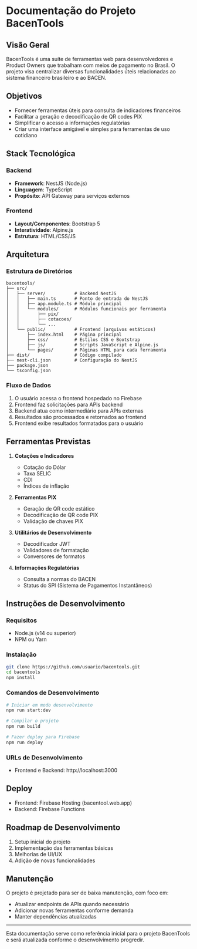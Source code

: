 # Documentação do Projeto BacenTools

## Visão Geral
BacenTools é uma suíte de ferramentas web para desenvolvedores e Product Owners que trabalham com meios de pagamento no Brasil. O projeto visa centralizar diversas funcionalidades úteis relacionadas ao sistema financeiro brasileiro e ao BACEN.

## Objetivos
- Fornecer ferramentas úteis para consulta de indicadores financeiros
- Facilitar a geração e decodificação de QR codes PIX
- Simplificar o acesso a informações regulatórias
- Criar uma interface amigável e simples para ferramentas de uso cotidiano

## Stack Tecnológica

### Backend
- **Framework**: NestJS (Node.js)
- **Linguagem**: TypeScript
- **Propósito**: API Gateway para serviços externos

### Frontend
- **Layout/Componentes**: Bootstrap 5
- **Interatividade**: Alpine.js
- **Estrutura**: HTML/CSS/JS

## Arquitetura

### Estrutura de Diretórios
```
bacentools/
├── src/
│   ├── server/           # Backend NestJS
│   │   ├── main.ts       # Ponto de entrada do NestJS
│   │   ├── app.module.ts # Módulo principal
│   │   └── modules/      # Módulos funcionais por ferramenta
│   │       ├── pix/
│   │       ├── cotacoes/
│   │       └── ...
│   └── public/           # Frontend (arquivos estáticos)
│       ├── index.html    # Página principal
│       ├── css/          # Estilos CSS e Bootstrap
│       ├── js/           # Scripts JavaScript e Alpine.js
│       └── pages/        # Páginas HTML para cada ferramenta
├── dist/                 # Código compilado
├── nest-cli.json         # Configuração do NestJS
├── package.json
└── tsconfig.json
```

### Fluxo de Dados
1. O usuário acessa o frontend hospedado no Firebase
2. Frontend faz solicitações para APIs backend
3. Backend atua como intermediário para APIs externas
4. Resultados são processados e retornados ao frontend
5. Frontend exibe resultados formatados para o usuário

## Ferramentas Previstas

1. **Cotações e Indicadores**
   - Cotação do Dólar
   - Taxa SELIC
   - CDI
   - Índices de inflação

2. **Ferramentas PIX**
   - Geração de QR code estático
   - Decodificação de QR code PIX
   - Validação de chaves PIX

3. **Utilitários de Desenvolvimento**
   - Decodificador JWT
   - Validadores de formatação
   - Conversores de formatos

4. **Informações Regulatórias**
   - Consulta a normas do BACEN
   - Status do SPI (Sistema de Pagamentos Instantâneos)

## Instruções de Desenvolvimento

### Requisitos
- Node.js (v14 ou superior)
- NPM ou Yarn

### Instalação
```bash
git clone https://github.com/usuario/bacentools.git
cd bacentools
npm install
```

### Comandos de Desenvolvimento
```bash
# Iniciar em modo desenvolvimento
npm run start:dev

# Compilar o projeto
npm run build

# Fazer deploy para Firebase
npm run deploy
```

### URLs de Desenvolvimento
- Frontend e Backend: http://localhost:3000

## Deploy
- Frontend: Firebase Hosting (bacentool.web.app)
- Backend: Firebase Functions

## Roadmap de Desenvolvimento
1. Setup inicial do projeto
2. Implementação das ferramentas básicas
3. Melhorias de UI/UX
4. Adição de novas funcionalidades

## Manutenção
O projeto é projetado para ser de baixa manutenção, com foco em:
- Atualizar endpoints de APIs quando necessário
- Adicionar novas ferramentas conforme demanda
- Manter dependências atualizadas

---

Esta documentação serve como referência inicial para o projeto BacenTools e será atualizada conforme o desenvolvimento progredir.